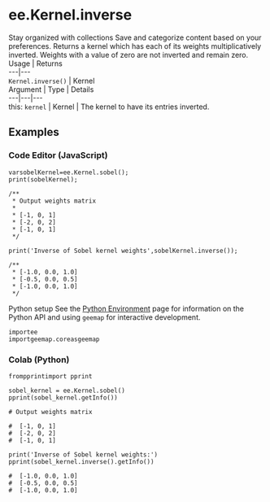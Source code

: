  
#  ee.Kernel.inverse
Stay organized with collections  Save and categorize content based on your preferences. 
Returns a kernel which has each of its weights multiplicatively inverted. Weights with a value of zero are not inverted and remain zero. Usage | Returns  
---|---  
`Kernel.inverse()` | Kernel  
Argument | Type | Details  
---|---|---  
this: `kernel` | Kernel | The kernel to have its entries inverted.  
## Examples
### Code Editor (JavaScript)
```
varsobelKernel=ee.Kernel.sobel();
print(sobelKernel);

/**
 * Output weights matrix
 *
 * [-1, 0, 1]
 * [-2, 0, 2]
 * [-1, 0, 1]
 */

print('Inverse of Sobel kernel weights',sobelKernel.inverse());

/**
 * [-1.0, 0.0, 1.0]
 * [-0.5, 0.0, 0.5]
 * [-1.0, 0.0, 1.0]
 */
```

Python setup
See the [ Python Environment](https://developers.google.com/earth-engine/guides/python_install) page for information on the Python API and using `geemap` for interactive development.
```
importee
importgeemap.coreasgeemap
```

### Colab (Python)
```
frompprintimport pprint

sobel_kernel = ee.Kernel.sobel()
pprint(sobel_kernel.getInfo())

# Output weights matrix

#  [-1, 0, 1]
#  [-2, 0, 2]
#  [-1, 0, 1]

print('Inverse of Sobel kernel weights:')
pprint(sobel_kernel.inverse().getInfo())

#  [-1.0, 0.0, 1.0]
#  [-0.5, 0.0, 0.5]
#  [-1.0, 0.0, 1.0]
```

